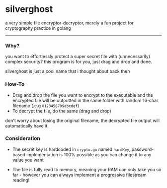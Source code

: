# silverghost

a very simple file encryptor-decryptor, merely a fun project for cryptography practice in golang

---

### Why?

you want to effortlessly protect a super secret file with (unnecessarily) complex security? this program is for you, just drag and drop and done.

silverghost is just a cool name that i thought about back then

### How-To

- Drag and drop the file you want to encrypt to the executable and the encrypted file will be outputted in the same folder with random 16-char filename (.e.g `0123456789abcdef`)
- To decrypt the file, do the same (drag and drop)

don't worry about losing the original filename, the decrypted file output will automatically have it.

### Consideration

- The secret key is hardcoded in `crypto.go` named `hardKey`, password-based implementation is 100% possible as you can change it to any value you want

- The file is fully read to memory, meaning your RAM can only take you so far - however you can always implement a progressive filestream reading!